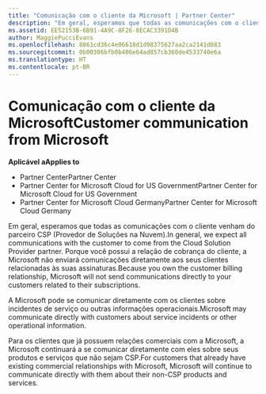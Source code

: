 ```yaml
---
title: "Comunicação com o cliente da Microsoft | Partner Center"
description: "Em geral, esperamos que todas as comunicações com o cliente venham do parceiro CSP (Provedor de Soluções na Nuvem)."
ms.assetid: EE52153B-6B91-4A9C-8F26-8ECAC3391D4B
author: MaggiePucciEvans
ms.openlocfilehash: 8861cd36c4e06618d1d98375627aa2ca2141d083
ms.sourcegitcommit: 0b00306bfb0b406e64ad857cb360de4533740e6a
ms.translationtype: HT
ms.contentlocale: pt-BR
---
```

# <a name="customer-communication-from-microsoft"></a><span data-ttu-id="1547d-103">Comunicação com o cliente da Microsoft</span><span class="sxs-lookup"><span data-stu-id="1547d-103">Customer communication from Microsoft</span></span>

**<span data-ttu-id="1547d-104">Aplicável a</span><span class="sxs-lookup"><span data-stu-id="1547d-104">Applies to</span></span>**

-  <span data-ttu-id="1547d-105">Partner Center</span><span class="sxs-lookup"><span data-stu-id="1547d-105">Partner Center</span></span>
-  <span data-ttu-id="1547d-106">Partner Center for Microsoft Cloud for US Government</span><span class="sxs-lookup"><span data-stu-id="1547d-106">Partner Center for Microsoft Cloud for US Government</span></span>
-  <span data-ttu-id="1547d-107">Partner Center for Microsoft Cloud Germany</span><span class="sxs-lookup"><span data-stu-id="1547d-107">Partner Center for Microsoft Cloud Germany</span></span>

<span data-ttu-id="1547d-108">Em geral, esperamos que todas as comunicações com o cliente venham do parceiro CSP (Provedor de Soluções na Nuvem).</span><span class="sxs-lookup"><span data-stu-id="1547d-108">In general, we expect all communications with the customer to come from the Cloud Solution Provider partner.</span></span> <span data-ttu-id="1547d-109">Porque você possui a relação de cobrança do cliente, a Microsoft não enviará comunicações diretamente aos seus clientes relacionadas às suas assinaturas.</span><span class="sxs-lookup"><span data-stu-id="1547d-109">Because you own the customer billing relationship, Microsoft will not send communications directly to your customers related to their subscriptions.</span></span>

<span data-ttu-id="1547d-110">A Microsoft pode se comunicar diretamente com os clientes sobre incidentes de serviço ou outras informações operacionais.</span><span class="sxs-lookup"><span data-stu-id="1547d-110">Microsoft may communicate directly with customers about service incidents or other operational information.</span></span>

<span data-ttu-id="1547d-111">Para os clientes que já possuem relações comerciais com a Microsoft, a Microsoft continuará a se comunicar diretamente com eles sobre seus produtos e serviços que não sejam CSP.</span><span class="sxs-lookup"><span data-stu-id="1547d-111">For customers that already have existing commercial relationships with Microsoft, Microsoft will continue to communicate directly with them about their non-CSP products and services.</span></span>

 

 



